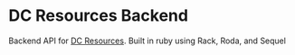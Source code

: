 # DC Resources Backend

Backend API for [DC Resources](http://dc-resources.com). Built in ruby using  Rack, Roda, and Sequel
